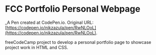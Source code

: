 # FCC Portfolio Personal Webpage
 _A Pen created at CodePen.io. Original URL: [https://codepen.io/nikzazula/pen/RwNLOoL](https://codepen.io/nikzazula/pen/RwNLOoL).

 freeCodeCamp project to develop a personal portfolio page to showcase project work in HTML and CSS.